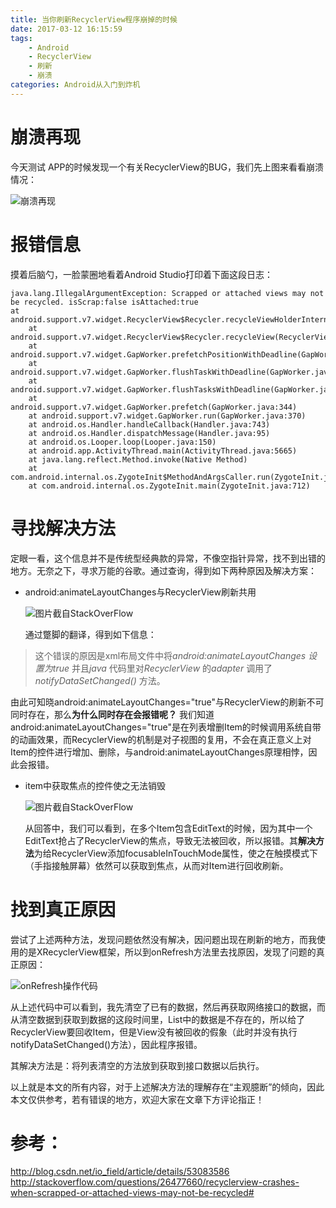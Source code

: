 ```yaml
---
title: 当你刷新RecyclerView程序崩掉的时候
date: 2017-03-12 16:15:59
tags: 
	- Android
	- RecyclerView
	- 刷新
	- 崩溃
categories: Android从入门到炸机
---
```

# 崩溃再现
今天测试 APP的时候发现一个有关RecyclerView的BUG，我们先上图来看看崩溃情况：

![崩溃再现](http://upload-images.jianshu.io/upload_images/291600-c3ac44b293b1d8c1.gif?imageMogr2/auto-orient/strip)

# 报错信息
摸着后脑勺，一脸蒙圈地看着Android Studio打印着下面这段日志：

```
java.lang.IllegalArgumentException: Scrapped or attached views may not be recycled. isScrap:false isAttached:true
at android.support.v7.widget.RecyclerView$Recycler.recycleViewHolderInternal(RecyclerView.java:5659)
	at android.support.v7.widget.RecyclerView$Recycler.recycleView(RecyclerView.java:5603)
	at android.support.v7.widget.GapWorker.prefetchPositionWithDeadline(GapWorker.java:277)
	at android.support.v7.widget.GapWorker.flushTaskWithDeadline(GapWorker.java:324)
	at android.support.v7.widget.GapWorker.flushTasksWithDeadline(GapWorker.java:337)
	at android.support.v7.widget.GapWorker.prefetch(GapWorker.java:344)
	at android.support.v7.widget.GapWorker.run(GapWorker.java:370)
	at android.os.Handler.handleCallback(Handler.java:743)
	at android.os.Handler.dispatchMessage(Handler.java:95)
	at android.os.Looper.loop(Looper.java:150)
	at android.app.ActivityThread.main(ActivityThread.java:5665)
	at java.lang.reflect.Method.invoke(Native Method)
	at com.android.internal.os.ZygoteInit$MethodAndArgsCaller.run(ZygoteInit.java:822)
	at com.android.internal.os.ZygoteInit.main(ZygoteInit.java:712)
```

# 寻找解决方法
定眼一看，这个信息并不是传统型经典款的异常，不像空指针异常，找不到出错的地方。无奈之下，寻求万能的谷歌。通过查询，得到如下两种原因及解决方案：

* android:animateLayoutChanges与RecyclerView刷新共用

  ![图片截自StackOverFlow](http://upload-images.jianshu.io/upload_images/291600-ae63d153be9a5c78.png?imageMogr2/auto-orient/strip%7CimageView2/2/w/1240)

  通过蹩脚的翻译，得到如下信息：
> 这个错误的原因是xml布局文件中将*android:animateLayoutChanges *设置为*true* 并且*java* 代码里对*RecyclerView* 的*adapter* 调用了*notifyDataSetChanged()* 方法。

  由此可知晓android:animateLayoutChanges="true"与RecyclerView的刷新不可同时存在，那么**为什么同时存在会报错呢？**
我们知道android:animateLayoutChanges="true"是在列表增删Item的时候调用系统自带的动画效果，而RecyclerView的机制是对子视图的复用，不会在真正意义上对Item的控件进行增加、删除，与android:animateLayoutChanges原理相悖，因此会报错。

* item中获取焦点的控件使之无法销毁

  ![图片截自StackOverFlow](http://upload-images.jianshu.io/upload_images/291600-70b7cd998daaa1e4.png?imageMogr2/auto-orient/strip%7CimageView2/2/w/1240)

  从回答中，我们可以看到，在多个Item包含EditText的时候，因为其中一个EditText抢占了RecyclerView的焦点，导致无法被回收，所以报错。其**解决方法**为给RecyclerView添加focusableInTouchMode属性，使之在触摸模式下（手指接触屏幕）依然可以获取到焦点，从而对Item进行回收刷新。

# 找到真正原因

尝试了上述两种方法，发现问题依然没有解决，因问题出现在刷新的地方，而我使用的是XRecyclerView框架，所以到onRefresh方法里去找原因，发现了问题的真正原因：

![onRefresh操作代码](http://upload-images.jianshu.io/upload_images/291600-c6d9c86f93311f80.png?imageMogr2/auto-orient/strip%7CimageView2/2/w/1240)

从上述代码中可以看到，我先清空了已有的数据，然后再获取网络接口的数据，而从清空数据到获取到数据的这段时间里，List中的数据是不存在的，所以给了RecyclerView要回收Item，但是View没有被回收的假象（此时并没有执行notifyDataSetChanged()方法），因此程序报错。

其解决方法是：将列表清空的方法放到获取到接口数据以后执行。

以上就是本文的所有内容，对于上述解决方法的理解存在“主观臆断”的倾向，因此本文仅供参考，若有错误的地方，欢迎大家在文章下方评论指正！

# 参考：
http://blog.csdn.net/io_field/article/details/53083586
http://stackoverflow.com/questions/26477660/recyclerview-crashes-when-scrapped-or-attached-views-may-not-be-recycled#